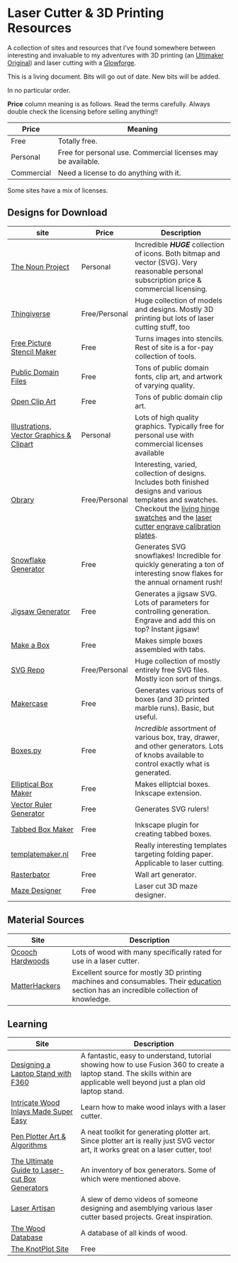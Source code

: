 # Laser Cutter & 3D Printing Resources

A collection of sites and resources that I've found somewhere between interesting and invaluable to my adventures with 3D printing (an [Ultimaker Original](https://ultimaker.com)) and laser cutting with a [Glowforge](https://glowforge.com).

This is a living document.  Bits will  go out of date.  New bits will be added.

In no particular order.

**Price** column meaning is as follows.  Read the terms carefully.  Always double check the licensing before selling anything!!

| Price | Meaning |
| ----- | ------- |
| Free | Totally free. |
| Personal | Free for personal use. Commercial licenses may be available. |
| Commercial | Need a license to do anything with it. |

Some sites have a mix of licenses.


## Designs for Download

<!--more-->

| site | Price | Description
| ---- | ----- | -----------
| [The Noun Project](https://thenounproject.com) | Personal | Incredible ***HUGE*** collection of icons.  Both bitmap and vector (SVG).  Very reasonable personal subscription price & commercial licensing. |
| [Thingiverse](http://www.thingiverse.com/) | Free/Personal | Huge collection of models and designs.  Mostly 3D printing but lots of laser cutting stuff, too |
| [Free Picture Stencil Maker](https://online.rapidresizer.com/photograph-to-pattern.php) | Free | Turns images into stencils.  Rest of site is a for-pay collection of tools. |
| [Public Domain Files](http://www.publicdomainfiles.com) | Free | Tons of public domain fonts, clip art, and artwork of varying quality. |
| [Open Clip Art](https://openclipart.org) | Free | Tons of public domain clip art. |
| [Illustrations, Vector Graphics & Clipart](https://www.dreamstime.com/stock-vector-illustrations-clipart) | Personal | Lots of high quality graphics.  Typically free for personal use with commercial licenses available |
| [Obrary](https://obrary.com/collections/open-designs) | Free/Personal | Interesting, varied, collection of designs. Includes both finished designs and various templates and swatches.  Checkout the [living hinge swatches](https://obrary.com/collections/open-designs/products/living-hinge-patterns) and the [laser cutter engrave calibration plates](https://obrary.com/collections/open-designs/products/laser-cutter-engrave-calibration-plate). |
| [Snowflake Generator](https://www.misha.studio/snowflaker/) | Free | Generates SVG snowflakes! Incredible for quickly generating a ton of interesting snow flakes for the annual ornament rush! |
| [Jigsaw Generator](https://cdn.rawgit.com/Draradech/35d36347312ca6d0887aa7d55f366e30/raw/b04cf9cd63a59571910cb226226ce2b3ed46af46/jigsaw.html) | Free | Generates a jigsaw SVG.  Lots of parameters for controlling generation.  Engrave and add this on top? Instant jigsaw! |
| [Make a Box](https://makeabox.io) | Free | Makes simple boxes assembled with tabs. |
| [SVG Repo](https://www.svgrepo.com) | Free/Personal | Huge collection of mostly entirely free SVG files.  Mostly icon sort of things. |
| [Makercase](https://www.makercase.com/#/) | Free | Generates various sorts of boxes (and 3D printed marble runs).  Basic, but useful. |
| [Boxes.py](https://www.festi.info/boxes.py/index.html) | Free | *Incredible* assortment of various box, tray, drawer, and other generators.   Lots of knobs available to control exactly what is generated.  |
| [Elliptical Box Maker](https://github.com/BvdP/elliptical-box-maker) | Free | Makes elliptcial boxes.  Inkscape extension. |
| [Vector Ruler Generator](http://robbbb.github.io/VectorRuler/) | Free | Generates SVG rulers! |
| [Tabbed Box Maker](https://github.com/paulh-rnd/TabbedBoxMaker) | Free | Inkscape plugin for creating tabbed boxes. |
| [templatemaker.nl](https://www.templatemaker.nl/en/) | Free | Really interesting templates targeting folding paper.  Applicable to laser cutting. |
| [Rasterbator](https://rasterbator.net) | Free | Wall art generator. |
| [Maze Designer](https://adashrod.github.io/LaserCutMazes/designer) | Free | Laser cut 3D maze designer. |

## Material Sources

| Site | Description |
| ---- | ----------- |
| [Ocooch Hardwoods](http://ocoochhardwoods.com/index.php) | Lots of wood with many specifically rated for use in a laser cutter. |
| [MatterHackers](https://www.matterhackers.com) | Excellent source for mostly 3D printing machines and consumables.  Their [education](https://www.matterhackers.com/education) section has an incredible collection of knowledge.|

## Learning

| Site | Description |
| ---- | ----------- |
| [Designing a Laptop Stand with F360](https://www.youtube.com/watch?v=7riGolu7BpA) | A fantastic, easy to understand, tutorial showing how to use Fusion 360 to create a laptop stand.  The skills within are applicable well beyond just a plan old laptop stand. |
| [Intricate Wood Inlays Made Super Easy](https://www.instructables.com/Intricate-Wood-Inlays-Made-Super-Easy/?utm_source=newsletter&utm_medium=email) | Learn how to make wood inlays with a laser cutter. |
| [Pen Plotter Art & Algorithms](https://mattdesl.svbtle.com/pen-plotter-1) | A neat toolkit for generating plotter art.  Since plotter art is really just SVG vector art, it works great on a laser cutter, too! |
| [The Ultimate Guide to Laser-cut Box Generators](https://www.instructables.com/The-Ultimate-Guide-to-Laser-cut-Box-Generators/) | An inventory of box generators.  Some of which were mentioned above. |
| [Laser Artisan](http://www.laserartisan.com) | A slew of demo videos of someone designing and asemblying various laser cutter based projects.   Great inspiration. |
| [The Wood Database](https://www.wood-database.com/wood-filter/) | A database of all kinds of wood. |
| [The KnotPlot Site](https://www.knotplot.com) | Free | An amazing collection of everything knots.  From tieing actual rope knots to incredible geometric patterns inspired by knots.   Well worth an explore. |
